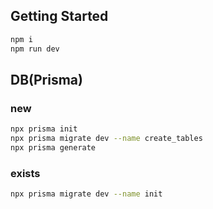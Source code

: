 ## Getting Started

```bash
npm i
npm run dev
```

## DB(Prisma)
### new
```bash
npx prisma init
npx prisma migrate dev --name create_tables
npx prisma generate
```

### exists
```bash
npx prisma migrate dev --name init
```